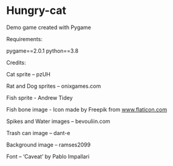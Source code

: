 # Hungry-cat
Demo game created with Pygame


Requirements:

pygame==2.0.1
python==3.8


Credits:

Cat sprite – pzUH

Rat and Dog sprites – onixgames.com

Fish sprite - Andrew Tidey

Fish bone image - Icon made by Freepik from www.flaticon.com

Spikes and Water images – bevouliin.com

Trash can image – dant-e

Background image – ramses2099

Font – ‘Caveat’ by Pablo Impallari
